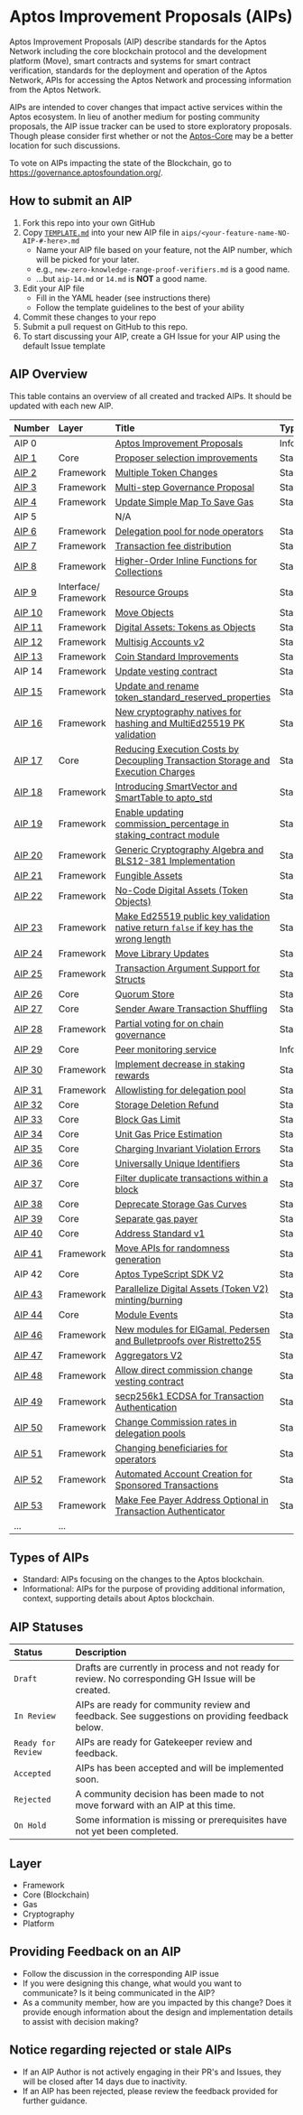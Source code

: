 # Aptos Improvement Proposals (AIPs)

Aptos Improvement Proposals (AIP) describe standards for the Aptos Network including the core blockchain protocol and the development platform (Move), smart contracts and systems for smart contract verification, standards for the deployment and operation of the Aptos Network, APIs for accessing the Aptos Network and processing information from the Aptos Network.

AIPs are intended to cover changes that impact active services within the Aptos ecosystem. In lieu of another medium for posting community proposals, the AIP issue tracker can be used to store exploratory proposals. Though please consider first whether or not the [Aptos-Core](https://github.com/aptos-labs/aptos-core/issues) may be a better location for such discussions.

To vote on AIPs impacting the state of the Blockchain, go to https://governance.aptosfoundation.org/.

## How to submit an AIP

 1. Fork this repo into your own GitHub
 2. Copy [`TEMPLATE.md`](TEMPLATE.md) into your new AIP file in `aips/<your-feature-name-NO-AIP-#-here>.md`
    + Name your AIP file based on your feature, not the AIP number, which will be picked for your later.
    + e.g., `new-zero-knowledge-range-proof-verifiers.md` is a good name.
    - ...but `aip-14.md` or `14.md` is **NOT** a good name.
 3. Edit your AIP file
    - Fill in the YAML header (see instructions there)
    - Follow the template guidelines to the best of your ability
 4. Commit these changes to your repo
 5. Submit a pull request on GitHub to this repo.
 6. To start discussing your AIP, create a GH Issue for your AIP using the default Issue template

## AIP Overview

This table contains an overview of all created and tracked AIPs. It should be updated with each new AIP.

| Number | Layer | Title  | Type | Status|
|:---|:---|:---|:---|:---|
| AIP 0 | | [Aptos Improvement Proposals](https://github.com/aptos-foundation/AIPs/blob/main/aips/aip-0.md) | Informational | Accepted |
| [AIP 1](https://github.com/aptos-foundation/AIPs/issues/9) | Core | [Proposer selection improvements](https://github.com/aptos-foundation/AIPs/blob/main/aips/aip-1.md) | Standard | Accepted |
| [AIP 2](https://github.com/aptos-foundation/AIPs/issues/2) | Framework | [Multiple Token Changes](https://github.com/aptos-foundation/AIPs/blob/main/aips/aip-2.md) | Standard | Accepted |
| [AIP 3](https://github.com/aptos-foundation/AIPs/issues/3) | Framework | [Multi-step Governance Proposal](https://github.com/aptos-foundation/AIPs/blob/main/aips/aip-3.md) | Standard | Accepted |
| [AIP 4](https://github.com/aptos-foundation/AIPs/issues/15) | Framework | [Update Simple Map To Save Gas](https://github.com/aptos-foundation/AIPs/blob/main/aips/aip-4.md) | Standard | Accepted |
| AIP 5 | | N/A | | |
| [AIP 6](https://github.com/aptos-foundation/AIPs/issues/20) | Framework| [Delegation pool for node operators](https://github.com/aptos-foundation/AIPs/blob/main/aips/aip-6.md) | Standard | Accepted |
| [AIP 7](https://github.com/aptos-foundation/AIPs/issues/23) | Framework | [Transaction fee distribution](https://github.com/aptos-foundation/AIPs/blob/main/aips/aip-7.md) | Standard | Draft |
| [AIP 8](https://github.com/aptos-foundation/AIPs/issues/33) | Framework | [Higher-Order Inline Functions for Collections](https://github.com/aptos-foundation/AIPs/blob/main/aips/aip-8.md) | Standard | Accepted |
| [AIP 9](https://github.com/aptos-foundation/AIPs/issues/26) | Interface/ Framework | [Resource Groups](https://github.com/aptos-foundation/AIPs/blob/main/aips/aip-9.md) | Standard | Accepted|
| [AIP 10](https://github.com/aptos-foundation/AIPs/issues/27) | Framework | [Move Objects](https://github.com/aptos-foundation/AIPs/blob/main/aips/aip-10.md) | Standard | Accepted |
| [AIP 11](https://github.com/aptos-foundation/AIPs/issues/31) | Framework | [Digital Assets: Tokens as Objects](https://github.com/aptos-foundation/AIPs/blob/main/aips/aip-11.md) | Standard | Accepted |
|[AIP 12](https://github.com/aptos-foundation/AIPs/issues/50) | Framework | [Multisig Accounts v2](https://github.com/aptos-foundation/AIPs/blob/main/aips/aip-12.md) | Standard | Accepted |
| [AIP 13](https://github.com/aptos-foundation/AIPs/issues/24) | Framework | [Coin Standard Improvements](https://github.com/aptos-foundation/AIPs/blob/main/aips/aip-13.md) | Standard | Accepted |
| AIP 14 | Framework | [Update vesting contract](https://github.com/aptos-foundation/AIPs/blob/main/aips/aip-14.md) | Standard | Accepted |
| [AIP 15](https://github.com/aptos-foundation/AIPs/issues/28) | Framework | [Update and rename token_standard_reserved_properties](https://github.com/aptos-foundation/AIPs/blob/main/aips/aip-15.md) | Standard | Accepted |
| [AIP 16](https://github.com/aptos-foundation/AIPs/issues/57) | Framework | [New cryptography natives for hashing and MultiEd25519 PK validation](https://github.com/aptos-foundation/AIPs/blob/main/aips/aip-16.md) | Standard | Accepted |
| [AIP 17](https://github.com/aptos-foundation/AIPs/issues/79) | Core | [Reducing Execution Costs by Decoupling Transaction Storage and Execution Charges](https://github.com/aptos-foundation/AIPs/blob/main/aips/aip-17.md) | Standard | Accepted |
| [AIP 18](https://github.com/aptos-foundation/AIPs/issues/82) | Framework | [Introducing SmartVector and SmartTable to apto_std](https://github.com/aptos-foundation/AIPs/blob/main/aips/aip-18.md) | Standard | Accepted |
| [AIP 19](https://github.com/aptos-foundation/AIPs/issues/85) | Framework | [Enable updating commission_percentage in staking_contract module](https://github.com/aptos-foundation/AIPs/blob/main/aips/aip-19.md) | Standard | Accepted |
| [AIP 20](https://github.com/aptos-foundation/AIPs/issues/94) | Framework | [Generic Cryptography Algebra and BLS12-381 Implementation](https://github.com/aptos-foundation/AIPs/blob/main/aips/aip-20.md) | Standard | Accepted |
| [AIP 21](https://github.com/aptos-foundation/AIPs/issues/95) | Framework | [Fungible Assets](https://github.com/aptos-foundation/AIPs/blob/main/aips/aip-21.md) | Standard | Accepted |
| [AIP 22](https://github.com/aptos-foundation/AIPs/issues/101) | Framework | [No-Code Digital Assets (Token Objects)](https://github.com/aptos-foundation/AIPs/blob/main/aips/aip-22.md) | Standard | Accepted |
| [AIP 23](https://github.com/aptos-foundation/AIPs/issues/102) | Framework | [Make Ed25519 public key validation native return `false` if key has the wrong length](https://github.com/aptos-foundation/AIPs/blob/main/aips/aip-23.md) | Standard | Accepted |
| [AIP 24](https://github.com/aptos-foundation/AIPs/issues/103) | Framework | [Move Library Updates](https://github.com/aptos-foundation/AIPs/blob/main/aips/aip-24.md) | Standard | Accepted |
| [AIP 25](https://github.com/aptos-foundation/AIPs/issues/104) | Framework | [Transaction Argument Support for Structs](https://github.com/aptos-foundation/AIPs/blob/main/aips/aip-25.md) | Standard | Accepted |
| [AIP 26](https://github.com/aptos-foundation/AIPs/issues/108) | Core | [Quorum Store](https://github.com/aptos-foundation/AIPs/blob/main/aips/aip-26.md) | Standard | Accepted |
| [AIP 27](https://github.com/aptos-foundation/AIPs/issues/109) | Core | [Sender Aware Transaction Shuffling](https://github.com/aptos-foundation/AIPs/blob/main/aips/aip-27.md) | Standard | Accepted |
| [AIP 28](https://github.com/aptos-foundation/AIPs/issues/1170) | Framework | [Partial voting for on chain governance](https://github.com/aptos-foundation/AIPs/blob/main/aips/aip-28.md) | Standard | Accepted |
| [AIP 29](https://github.com/aptos-foundation/AIPs/issues/118) | Core | [Peer monitoring service](https://github.com/aptos-foundation/AIPs/blob/main/aips/aip-29.md) | Informational | Accepted |
| [AIP 30](https://github.com/aptos-foundation/AIPs/issues/119) | Framework | [Implement decrease in staking rewards](https://github.com/aptos-foundation/AIPs/blob/main/aips/aip-30.md) | Standard | Accepted |
| [AIP 31](https://github.com/aptos-foundation/AIPs/issues/121) | Framework | [Allowlisting for delegation pool](https://github.com/aptos-foundation/AIPs/blob/main/aips/aip-31.md) | Standard | On Hold |
| [AIP 32](https://github.com/aptos-foundation/AIPs/issues/127) | Core | [Storage Deletion Refund](https://github.com/aptos-foundation/AIPs/blob/main/aips/aip-32.md) | Standard | On Hold |
| [AIP 33](https://github.com/aptos-foundation/AIPs/issues/132) | Core | [Block Gas Limit](https://github.com/aptos-foundation/AIPs/blob/main/aips/aip-33.md) | Standard | Draft |
| [AIP 34](https://github.com/aptos-foundation/AIPs/issues/134)| Core | [Unit Gas Price Estimation](https://github.com/aptos-foundation/AIPs/blob/main/aips/aip-34.md) | Standard | Draft |
| [AIP 35](https://github.com/aptos-foundation/AIPs/issues/144)| Core | [Charging Invariant Violation Errors](https://github.com/aptos-foundation/AIPs/blob/main/aips/aip-35.md) | Standard | Accepted |
| [AIP 36](https://github.com/aptos-foundation/AIPs/issues/154)| Core | [Universally Unique Identifiers](https://github.com/aptos-foundation/AIPs/blob/main/aips/aip-36.md) | Standard | Draft |
| [AIP 37](https://github.com/aptos-foundation/AIPs/issues/160)| Core | [Filter duplicate transactions within a block](https://github.com/aptos-foundation/AIPs/blob/main/aips/aip-37.md) | Standard | Accepted |
| [AIP 38](https://github.com/aptos-foundation/AIPs/issues/163)| Core | [Deprecate Storage Gas Curves](https://github.com/aptos-foundation/AIPs/blob/main/aips/aip-38.md) | Standard | Draft |
| [AIP 39](https://github.com/aptos-foundation/AIPs/issues/173)| Core | [Separate gas payer](https://github.com/aptos-foundation/AIPs/blob/main/aips/aip-39.md) | Standard | Draft |
| [AIP 40](https://github.com/aptos-foundation/AIPs/issues/178)| Core | [Address Standard v1](https://github.com/aptos-foundation/AIPs/blob/main/aips/aip-40.md) | Standard | Draft |
| [AIP 41](https://github.com/aptos-foundation/AIPs/issues/185)| Framework | [Move APIs for randomness generation](https://github.com/aptos-foundation/AIPs/blob/main/aips/aip-41.md) | Standard | Draft |
| AIP 42 | Core | [Aptos TypeScript SDK V2](https://github.com/aptos-foundation/AIPs/blob/main/aips/aip-42.md) | Standard | Draft |
| [AIP 43](https://github.com/aptos-foundation/AIPs/issues/209) | Framework | [Parallelize Digital Assets (Token V2) minting/burning](https://github.com/aptos-foundation/AIPs/blob/main/aips/aip-43.md) | Standard | Draft |
| [AIP 44](https://github.com/aptos-foundation/AIPs/issues/200) | Core | [Module Events](https://github.com/aptos-foundation/AIPs/blob/main/aips/aip-44.md) | Standard | Draft |
| [AIP 46](https://github.com/aptos-foundation/AIPs/issues/222) | Framework | [New modules for ElGamal, Pedersen and Bulletproofs over Ristretto255](https://github.com/aptos-foundation/AIPs/blob/main/aips/aip-46.md) | Standard | Draft |
| [AIP 47](https://github.com/aptos-foundation/AIPs/issues/226) | Framework | [Aggregators V2 ](https://github.com/aptos-foundation/AIPs/blob/main/aips/aip-47.md) | Standard | Draft |
| [AIP 48](https://github.com/aptos-foundation/AIPs/issues/237) | Framework | [Allow direct commission change vesting contract](https://github.com/aptos-foundation/AIPs/blob/main/aips/aip-48.md) | Standard | Draft |
| [AIP 49](https://github.com/aptos-foundation/AIPs/issues/247) | Framework | [secp256k1 ECDSA for Transaction Authentication](https://github.com/aptos-foundation/AIPs/blob/main/aips/aip-49.md) | Standard | Draft |
| [AIP 50](https://github.com/aptos-foundation/AIPs/issues/249) | Framework | [Change Commission rates in delegation pools](https://github.com/aptos-foundation/AIPs/blob/main/aips/aip-50.md) | Standard | Draft |
| [AIP 51](https://github.com/aptos-foundation/AIPs/issues/251) | Framework | [Changing beneficiaries for operators ](https://github.com/aptos-foundation/AIPs/blob/main/aips/aip-51.md) | Standard | Draft |
| [AIP 52](https://github.com/aptos-foundation/AIPs/issues/258) | Framework | [Automated Account Creation for Sponsored Transactions](https://github.com/aptos-foundation/AIPs/blob/main/aips/aip-52.md) | Standard | Draft |
| [AIP 53](https://github.com/aptos-foundation/AIPs/issues/257) | Framework | [Make Fee Payer Address Optional in Transaction Authenticator](https://github.com/aptos-foundation/AIPs/blob/main/aips/aip-53.md) | Standard | Draft |
| ... | ... ||||

## Types of AIPs
* Standard: AIPs focusing on the changes to the Aptos blockchain.
* Informational: AIPs for the purpose of providing additional information, context, supporting details about Aptos blockchain.

## AIP Statuses
| Status | Description|
|:--|:--|
| `Draft` | Drafts are currently in process and not ready for review. No corresponding GH Issue will be created.|
| `In Review` | AIPs are ready for community review and feedback. See suggestions on providing feedback below. |
| `Ready for Review` | AIPs are ready for Gatekeeper review and feedback. |
| `Accepted `| AIPs has been accepted and will be implemented soon. |
| `Rejected` | A community decision has been made to not move forward with an AIP at this time.| 
| `On Hold` | Some information is missing or prerequisites have not yet been completed. | 

## Layer
* Framework
* Core (Blockchain)
* Gas
* Cryptography
* Platform

## Providing Feedback on an AIP
* Follow the discussion in the corresponding AIP issue
* If you were designing this change, what would you want to communicate? Is it being communicated in the AIP?
* As a community member, how are you impacted by this change? Does it provide enough information about the design and implementation details to assist with decision making? 

## Notice regarding rejected or stale AIPs
* If an AIP Author is not actively engaging in their PR's and Issues, they will be closed after 14 days due to inactivity.
* If an AIP has been rejected, please review the feedback provided for further guidance.

